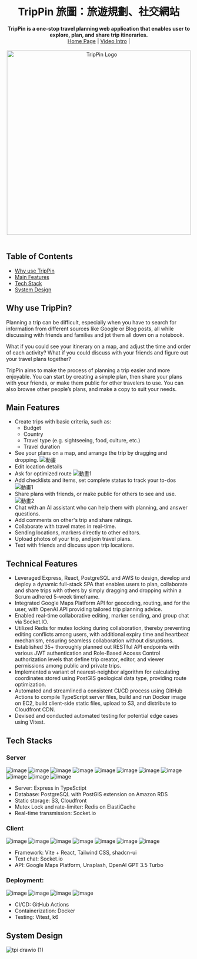 <div align="center">
  <br>
  <h1> TripPin 旅圖：旅遊規劃、社交網站</h1>
  <strong>TripPin is a one-stop travel planning web application that enables user to explore, plan, and share trip itineraries.</strong>
  <div align="center">
    <a href="https://trip.rickli.shop/">Home Page</a> |
    <a href="https://youtu.be/Ey_vYHgRhOU">Video Intro</a> |
    <br>
    <br>
    <img width="500" alt="TripPin Logo" src="https://github.com/nauish/TripPin/assets/101254647/22ef68e3-9542-4f56-a38a-3687ddeb4304">
</div>
</div>
<br>

## Table of Contents
+ [Why use TripPin](https://github.com/nauish/TripPin?tab=readme-ov-file#why-use-trippin)
+ [Main Features](https://github.com/nauish/TripPin?tab=readme-ov-file#main-features)
+ [Tech Stack](https://github.com/nauish/TripPin?tab=readme-ov-file#tech-stacks)
+ [System Design](https://github.com/nauish/TripPin?tab=readme-ov-file#system-design)

## Why use TripPin?

Planning a trip can be difficult, especially when you have to search for information from different sources like Google or Blog posts, all while discussing with friends and families and jot them all down on a notebook.

What if you could see your itinerary on a map, and adjust the time and order of each activity? What if you could discuss with your friends and figure out your travel plans together?

TripPin aims to make the process of planning a trip easier and more enjoyable. You can start by creating a simple plan, then share your plans with your friends, or make them public for other travelers to use. You can also browse other people’s plans, and make a copy to suit your needs.

## Main Features
- Create trips with basic criteria, such as:
  - Budget
  - Country
  - Travel type (e.g. sightseeing, food, culture, etc.)
  - Travel duration
- See your plans on a map, and arrange the trip by dragging and dropping.
  ![動畫](https://github.com/nauish/TripPin/assets/101254647/479851d4-47d7-465e-b755-522432a08a8a)
- Edit location details
- Ask for optimized route
  ![動畫1](https://github.com/nauish/TripPin/assets/101254647/7949eef3-d215-4996-b0f1-c4a389b4ae47)
- Add checklists and items, set complete status to track your to-dos
  ![動畫1](https://github.com/nauish/TripPin/assets/101254647/d383d981-b15e-46d4-a6b9-d3ea530acee1)
- Share plans with friends, or make public for others to see and use.
  ![動畫2](https://github.com/nauish/TripPin/assets/101254647/6081d97e-b71d-4c3e-b26d-8c7a5afe2def)
- Chat with an AI assistant who can help them with planning, and answer questions.
- Add comments on other's trip and share ratings.
- Collaborate with travel mates in real-time.
- Sending locations, markers directly to other editors.
- Upload photos of your trip, and join travel plans.
- Text with friends and discuss upon trip locations.

## Technical Features
- Leveraged Express, React, PostgreSQL and AWS to design, develop and deploy a dynamic full-stack SPA that enables users to plan, collaborate and share trips with others by simply dragging and dropping within a Scrum adhered 5-week timeframe.
- Integrated Google Maps Platform API for geocoding, routing, and  for the user, with OpenAI API providing tailored trip planning advice.
- Enabled real-time collaborative editing, marker sending, and group chat via Socket.IO.
- Utilized Redis for mutex locking during collaboration, thereby preventing editing conflicts among users, with additional expiry time and heartbeat mechanism, ensuring seamless collaboration without disruptions. 
- Established 35+ thoroughly planned out RESTful API endpoints with various JWT authentication and Role-Based Access Control authorization levels that define trip creator, editor, and viewer permissions among public and private trips.
- Implemented a variant of nearest-neighbor algorithm for calculating coordinates stored using PostGIS geological data type, providing route optimization.
- Automated and streamlined a consistent CI/CD process using GitHub Actions to compile TypeScript server files, build and run Docker image on EC2, build client-side static files, upload to S3, and distribute to Cloudfront CDN.
- Devised and conducted automated testing for potential edge cases using Vitest.

## Tech Stacks

### Server

![image](https://img.shields.io/badge/Express%20js-000000?style=for-the-badge&logo=express&logoColor=white)
![image](https://img.shields.io/badge/TypeScript-007ACC?style=for-the-badge&logo=typescript&logoColor=white)
![image](https://img.shields.io/badge/Socket.io-010101?&style=for-the-badge&logo=Socket.io&logoColor=white)
![image](https://img.shields.io/badge/Amazon_AWS-FF9900?style=for-the-badge&logo=amazonaws&logoColor=white)
![image](https://img.shields.io/badge/redis-%23DD0031.svg?&style=for-the-badge&logo=redis&logoColor=white)
![image](https://img.shields.io/badge/PostgreSQL-316192?style=for-the-badge&logo=postgresql&logoColor=white)
![image](https://img.shields.io/badge/JWT-000000?style=for-the-badge&logo=JSON%20web%20tokens&logoColor=white)
![image](https://img.shields.io/badge/Node%20js-339933?style=for-the-badge&logo=nodedotjs&logoColor=white)
![image](https://img.shields.io/badge/Amazon%20EC2-FF9900.svg?style=for-the-badge&logo=Amazon-EC2&logoColor=white)
![image](https://img.shields.io/badge/Amazon%20RDS-527FFF.svg?style=for-the-badge&logo=Amazon-RDS&logoColor=white)
![image](https://img.shields.io/badge/Amazon%20S3-569A31.svg?style=for-the-badge&logo=Amazon-S3&logoColor=white)
- Server: Express in TypeSctipt
- Database: PostgreSQL with PostGIS extension on Amazon RDS
- Static storage: S3, Cloudfront
- Mutex Lock and rate-limiter: Redis on ElastiCache
- Real-time transmission: Socket.io

### Client
![image](https://img.shields.io/badge/React-20232A?style=for-the-badge&logo=react&logoColor=61DAFB)
![image](https://img.shields.io/badge/OpenAI-412991.svg?style=for-the-badge&logo=OpenAI&logoColor=white)
![image](https://img.shields.io/badge/Tailwind_CSS-38B2AC?style=for-the-badge&logo=tailwind-css&logoColor=white)
![image](https://img.shields.io/badge/Google%20Maps-4285F4.svg?style=for-the-badge&logo=Google-Maps&logoColor=white)
![image](https://img.shields.io/badge/shadcn/ui-000000.svg?style=for-the-badge&logo=shadcn/ui&logoColor=white)
![image](https://img.shields.io/badge/Unsplash-000000.svg?style=for-the-badge&logo=Unsplash&logoColor=white)
![image](https://img.shields.io/badge/Vite-646CFF.svg?style=for-the-badge&logo=Vite&logoColor=white)
- Framework: Vite + React, Tailwind CSS, shadcn-ui
- Text chat: Socket.io
- API: Google Maps Platform, Unsplash, OpenAI GPT 3.5 Turbo

### Deployment:
![image](https://img.shields.io/badge/GitHub%20Actions-2088FF.svg?style=for-the-badge&logo=GitHub-Actions&logoColor=white)
![image](https://img.shields.io/badge/Docker-2496ED.svg?style=for-the-badge&logo=Docker&logoColor=white)
![image](https://img.shields.io/badge/Vitest-6E9F18.svg?style=for-the-badge&logo=Vitest&logoColor=white)
![image](https://img.shields.io/badge/k6-7D64FF.svg?style=for-the-badge&logo=k6&logoColor=white)
- CI/CD: GitHub Actions
- Containerization: Docker
- Testing: Vitest, k6

## System Design
![tpi drawio (1)](https://github.com/nauish/TripPin/assets/101254647/3ad05230-00eb-418c-a9fa-3e92b5f1a8da)
